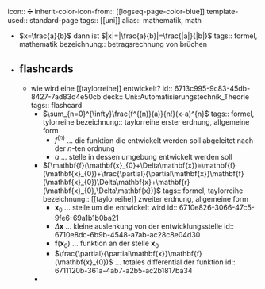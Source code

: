 icon:: ➗
inherit-color-icon-from:: [[logseq-page-color-blue]] 
template-used:: standard-page
tags:: [[uni]]
alias:: mathematik, math

- $x=\frac{a}{b}$ dann ist $|x|=|\frac{a}{b}|=\frac{|a|}{|b|}$
  tags:: formel, mathematik
  bezeichnung:: betragsrechnung von brüchen
- ## flashcards
	- wie wird eine [[taylorreihe]] entwickelt?
	  id:: 6713c995-9c83-45db-8427-7ad83d4e50cb
	  deck:: Uni::Automatisierungstechnik_Theorie
	  tags:: flashcard
		- $\sum_{n=0}^{\infty}\frac{f^{(n)}(a)}{n!}(x-a)^{n}$
		  tags:: formel, tylorreihe
		  bezeichnung:: taylorreihe erster erdnung, allgemeine form
			- $f^{\left(n\right)}$ ... die funktion die entwickelt werden soll abgeleitet nach der $n$-ten ordnung
			- $a$ ... stelle in dessen umgebung entwickelt werden soll
		- ${\mathbf{f}(\mathbf{x}_{0}+\Delta\mathbf{x})=\mathbf{f}(\mathbf{x}_{0})+\frac{\partial}{\partial\mathbf{x}}\mathbf{f}(\mathbf{x}_{0})\Delta\mathbf{x}+\mathbf{r}(\mathbf{x}_{0},\Delta\mathbf{x})}$
		  tags:: formel, taylorreihe
		  bezeichnung:: [[taylorreihe]] zweiter erdnung, allgemeine form
			- $\mathbf{x}_0$ ... stelle um die entwickelt wird
			  id:: 6710e826-3066-47c5-9fe6-69a1b1b0ba21
			- $\Delta\mathbf{x}$ ... kleine auslenkung von der entwicklungsstelle
			  id:: 6710e8dc-6b9b-4548-a7ab-ac28c8e04d30
			- $\mathbf{f}\left(\mathbf{x}_{0}\right)$ ... funktion an der stelle $\mathbf{x}_{0}$
			- $\frac{\partial}{\partial\mathbf{x}}\mathbf{f}(\mathbf{x}_{0})$ ... totales differential der funktion
			  id:: 6711120b-361a-4ab7-a2b5-ac2b1817ba34
		-